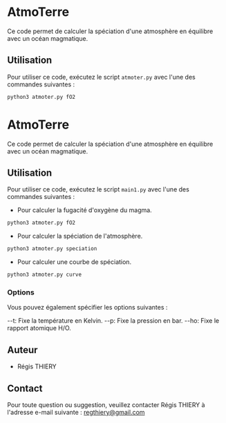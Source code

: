 # AtmoTerre

Ce code permet de calculer la spéciation d'une atmosphère en équilibre avec un océan magmatique.

## Utilisation

Pour utiliser ce code, exécutez le script `atmoter.py` avec l'une des commandes suivantes :

```bash
python3 atmoter.py fO2
```


# AtmoTerre

Ce code permet de calculer la spéciation d'une atmosphère en équilibre avec un océan magmatique.

## Utilisation

Pour utiliser ce code, exécutez le script `main1.py` avec l'une des commandes suivantes :

- Pour calculer la fugacité d'oxygène du magma.

```bash
python3 atmoter.py fO2
```


- Pour calculer la spéciation de l'atmosphère.

```bash
python3 atmoter.py speciation
```

- Pour calculer une courbe de spéciation.

```bash
python3 atmoter.py curve
```


### Options

Vous pouvez également spécifier les options suivantes :

--t: Fixe la température en Kelvin.
--p: Fixe la pression en bar.
--ho: Fixe le rapport atomique H/O.

## Auteur

- Régis THIERY

## Contact

Pour toute question ou suggestion, veuillez contacter Régis THIERY à l'adresse e-mail suivante : regthiery@gmail.com
